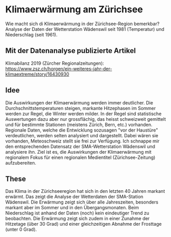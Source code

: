# Klimaerwärmung am Zürichsee

Wie macht sich di Klimaerwärmung in der Zürichsee-Region bemerkbar? Analyse der Daten der Wetterstation Wädenswil seit 1981 (Temperatur) und Niederschlag (seit 1961).

## Mit der Datenanalyse publizierte Artikel

Klimabilanz 2019 (Zürcher Regionalzeitungen): https://www.zsz.ch/horgen/ein-weiteres-jahr-der-klimaextreme/story/16430930

## Idee

Die Auswirkungen der Klimaerwärmung werden immer deutlicher. Die Durchschnittstemperaturen steigen, markante Hitzephasen im Sommer werden zur Regel, die Winter werden milder. In der Regel sind statistische Auswertungen dazu aber nur grossflächig, das heisst schweizweit gemittelt und für bestimmte Stationen (meistens Zürich, Bern, etc.) vorhanden. Regionale Daten, welche die Entwicklung sozusagen "vor der Haustüre" verdeutlichen, werden selten analysiert und dargestellt. Dabei wären sie vorhanden, Meteoschweiz stellt sie frei zur Verfügung. Ich schnappe mir den entsprechenden Datensatz der SMA-Wetterstation Wädenswil und analysiere ihn. Ziel ist es, die Auswirkungen der Klimaerwärmung mit regionalem Fokus für einen regionalen Medientitel (Zürichsee-Zeitung) aufzubereiten.

## These

Das Klima in der Zürichseeregion hat sich in den letzten 40 Jahren markant erwärmt. Das zeigt die Analyse der Wetterdaten der SMA-Station Wädenswil. Die Erwärmung zeigt sich über alle Jahreszeiten, besonders markant aber im Sommer und in den Übergangsmonaten. Beim Niederschlag ist anhand der Daten (noch) kein eindeutiger Trend zu beobachten. Die Erwärmung zeigt sich zudem in einer Zunahme der Hitzetage (über 30 Grad) und einer gleichzeitigen Abnahme der Frosttage (unter 0 Grad).


